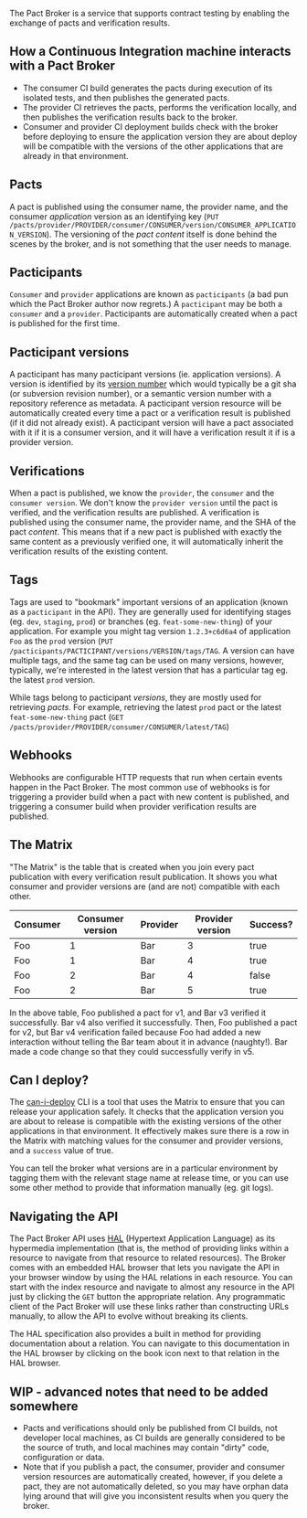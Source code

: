 The Pact Broker is a service that supports contract testing by enabling the exchange of pacts and verification results.

## How a Continuous Integration machine interacts with a Pact Broker

* The consumer CI build generates the pacts during execution of its isolated tests, and then publishes the generated pacts.
* The provider CI retrieves the pacts, performs the verification locally, and then publishes the verification results back to the broker. 
* Consumer and provider CI deployment builds check with the broker before deploying to ensure the application version they are about deploy will be compatible with the versions of the other applications that are already in that environment.

## Pacts

A pact is published using the consumer name, the provider name, and the consumer _application_ version as an identifying key (`PUT /pacts/provider/PROVIDER/consumer/CONSUMER/version/CONSUMER_APPLICATION_VERSION`). The versioning of the _pact content_ itself is done behind the scenes by the broker, and is not something that the user needs to manage.

## Pacticipants

`Consumer` and `provider` applications are known as `pacticipants` (a bad pun which the Pact Broker author now regrets.) A `pacticipant` may be both a `consumer` and a `provider`. Pacticipants are automatically created when a pact is published for the first time. 

## Pacticipant versions

A pacticipant has many pacticipant versions (ie. application versions). A version is identified by its [version number][pacticipant-version-numbers] which would typically be a git sha (or subversion revision number), or a semantic version number with a repository reference as metadata. A pacticipant version resource will be automatically created every time a pact or a verification result is published (if it did not already exist). A pacticipant version will have a pact associated with it if it is a consumer version, and it will have a verification result it if is a provider version.

## Verifications

When a pact is published, we know the `provider`, the `consumer` and the `consumer version`. We don't know the `provider version` until the pact is verified, and the verification results are published. A verification is published using the consumer name, the provider name, and the SHA of the pact _content_. This means that if a new pact is published with exactly the same content as a previously verified one, it will automatically inherit the verification results of the existing content.

## Tags

Tags are used to "bookmark" important versions of an application (known as a `pacticipant` in the API). They are generally used for identifying stages (eg. `dev`, `staging`, `prod`) or branches (eg. `feat-some-new-thing`) of your application. For example you might tag version `1.2.3+c6d6a4` of application `Foo` as the `prod` version (`PUT /pacticipants/PACTICIPANT/versions/VERSION/tags/TAG`. A version can have multiple tags, and the same tag can be used on many versions, however, typically, we're interested in the latest version that has a particular tag eg. the latest `prod` version.

While tags belong to pacticipant _versions_, they are mostly used for retrieving _pacts_. For example, retrieving the latest `prod` pact or the latest `feat-some-new-thing` pact (`GET /pacts/provider/PROVIDER/consumer/CONSUMER/latest/TAG`)

## Webhooks

Webhooks are configurable HTTP requests that run when certain events happen in the Pact Broker. The most common use of webhooks is for triggering a provider build when a pact with new content is published, and triggering a consumer build when provider verification results are published.

## The Matrix

"The Matrix" is the table that is created when you join every pact publication with every verification result publication. It shows you what consumer and provider versions are (and are not) compatible with each other.

| Consumer| Consumer version| Provider | Provider version | Success? |
|---------|-----------------|----------|------------------|----------|
| Foo     | 1               | Bar      | 3                | true     |
| Foo     | 1               | Bar      | 4                | true     |
| Foo     | 2               | Bar      | 4                | false    |
| Foo     | 2               | Bar      | 5                | true     |

In the above table, Foo published a pact for v1, and Bar v3 verified it successfully. Bar v4 also verified it successfully. Then, Foo published a pact for v2, but Bar v4 verification failed because Foo had added a new interaction without telling the Bar team about it in advance (naughty!). Bar made a code change so that they could successfully verify in v5.

## Can I deploy?

The [can-i-deploy][can-i-deploy] CLI is a tool that uses the Matrix to ensure that you can release your application safely. It checks that the application version you are about to release is compatible with the existing versions of the other applications in that environment. It effectively makes sure there is a row in the Matrix with matching values for the consumer and provider versions, and a `success` value of true.

You can tell the broker what versions are in a particular environment by tagging them with the relevant stage name at release time, or you can use some other method to provide that information manually (eg. git logs).

## Navigating the API

The Pact Broker API uses [HAL](http://stateless.co/hal_specification.html) (Hypertext Application Language) as its hypermedia implementation (that is, the method of providing links within a resource to navigate from that resource to related resources). The Broker comes with an embedded HAL browser that lets you navigate the API in your browser window by using the HAL relations in each resource. You can start with the index resource and navigate to almost any resource in the API just by clicking the `GET` button the appropriate relation. Any programmatic client of the Pact Broker will use these links rather than constructing URLs manually, to allow the API to evolve without breaking its clients.

The HAL specification also provides a built in method for providing documentation about a relation. You can navigate to this documentation in the HAL browser by clicking on the book icon next to that relation in the HAL browser.

## WIP - advanced notes that need to be added somewhere

* Pacts and verifications should only be published from CI builds, not developer local machines, as CI builds are generally considered to be the source of truth, and local machines may contain "dirty" code, configuration or data.
* Note that if you publish a pact, the consumer, provider and consumer version resources are automatically created, however, if you delete a pact, they are not automatically deleted, so you may have orphan data lying around that will give you inconsistent results when you query the broker.

[can-i-deploy]: https://github.com/pact-foundation/pact_broker-client#can-i-deploy
[pacticipant-version-numbers]: https://github.com/pact-foundation/pact_broker/wiki/Pacticipant-version-numbers

